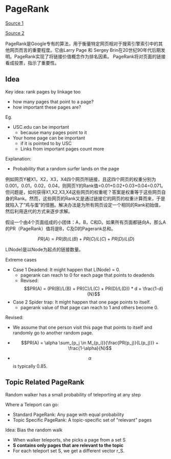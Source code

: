 # PageRank

[Source 1](https://wizardforcel.gitbooks.io/dm-algo-top10/content/pagerank.html)

[Source 2](https://zhangyi.gitbooks.io/spark-in-action/content/chapter2/pagerank.html)

PageRank是Google专有的算法，用于衡量特定网页相对于搜索引擎索引中的其他网页而言的重要程度。它由Larry Page 和 Sergey Brin在20世纪90年代后期发明。PageRank实现了将链接价值概念作为排名因素。
PageRank将对页面的链接看成投票，指示了重要性。

## Idea

Key idea: rank pages by linkage too

- how many pages that point to a page?
- how important these pages are?

Eg.

- USC.edu can be important
    - because many pages point to it
- Your home page can be important
    - if it is pointed to by USC
    - Links from important pages count more

Explanation:

- Probability that a random surfer lands on the page

例如网页Y被X1，X2，X3，X4四个网页所链接，且这四个网页的权重分别为0.001，0.01，0.02，0.04，则网页Y的Rank值=0.01+0.02+0.03+0.04=0.071。但问题是，如何获得X1,X2,X3,X4这些网页的权重呢？答案是权重等于这些网页自身的Rank。然而，这些网页的Rank又是通过链接它的网页的权重计算而来，于是就陷入了“鸡与蛋”的怪圈。解决办法是为所有网页设定一个相同的Rank初始值，然后利用迭代的方式来逐步求解。

假设一个由4个页面组成的小团体：A，B，C和D。如果所有页面都链向A，那么A的PR（PageRank）值将是B，C及D的Pagerank总和。

$$PR(A) = PR(B)/L(B) + PR(C)/L(C) + PR(D)/L(D)$$

L(Node)是以Node为起点的链接数量。

Extreme cases
- Case 1 Deadend: It might happen that L(Node) = 0.
    - pagerank can reach to 0 for each page that points to deadends
    - Revised: $$PR(A) = (PR(B)/L(B) + PR(C)/L(C) + PR(D)/L(D)) * d + \frac{1-d}{N}$$
- Case 2 Spider trap: It might happen that one page points to itself.
    - pagerank value of that page can reach to 1 and others become 0.

Revised:

- We assume that one person visit this page that points to itself and randomly go to another random page.

- $$PR(A) = \alpha \sum_{p_j \in M_{p_i}}{\frac{PR(p_j)}{L(p_j)}} + \frac{1-\alpha}{N}$$

- $$\alpha$$ is typically 0.85.


## Topic Related PageRank

Random walker has a small probability of teleporting at any step

Where a Teleport can go:

- Standard PageRank: Any page with equal probability
- Topic Specific PageRank: A topic-specific set of "relevant" pages

Idea: Bias the random walk

- When walker teleports, she picks a page from a set S
- **S contains only pages that are relevant to the topic**
- For each teleport set S, we get a different vector r_S.



